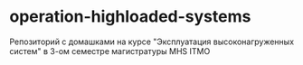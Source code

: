 # operation-highloaded-systems
Репозиторий с домашками на курсе "Эксплуатация высоконагруженных систем" в 3-ом семестре магистратуры MHS ITMO
